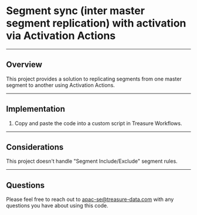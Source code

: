# Segment sync (inter master segment replication) with activation via Activation Actions

----
## Overview

This project provides a solution to replicating segments from one master segment to another using Activation Actions.

----
## Implementation
1. Copy and paste the code into a custom script in Treasure Workflows.

----
## Considerations

This project doesn't handle "Segment Include/Exclude" segment rules.

----
## Questions

Please feel free to reach out to apac-se@treasure-data.com with any questions you have about using this code.
